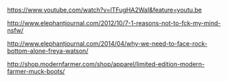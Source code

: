 https://www.youtube.com/watch?v=lTFugHA2WaI&feature=youtu.be

http://www.elephantjournal.com/2012/10/7-1-reasons-not-to-fck-my-mind-nsfw/

http://www.elephantjournal.com/2014/04/why-we-need-to-face-rock-bottom-alone-freya-watson/

http://shop.modernfarmer.com/shop/apparel/limited-edition-modern-farmer-muck-boots/
